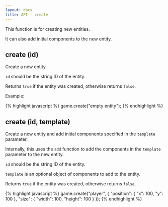 ```yaml
---
layout: docs
title: API - create
---
```


This function is for creating new entities.

It can also add initial components to the new entity.

## create (id)

Create a new entity.

`id` should be the string ID of the entity.

Returns `true` if the entity was created, otherwise returns `false`.

Example:

{% highlight javascript %}
game.create("empty entity");
{% endhighlight %}


## create (id, template)

Create a new entity and add initial components specified in the `template` parameter.

Internally, this uses the `add` function to add the components in the `template`
parameter to the new entity.

`id` should be the string ID of the entity.

`template` is an optional object of components to add to the entity.

Returns `true` if the entity was created, otherwise returns `false`.

{% highlight javascript %}
game.create("player", {
  "position": {
    "x": 100,
    "y": 100
  },
  "size": {
    "width": 100,
    "height": 100
  }
});
{% endhighlight %}

